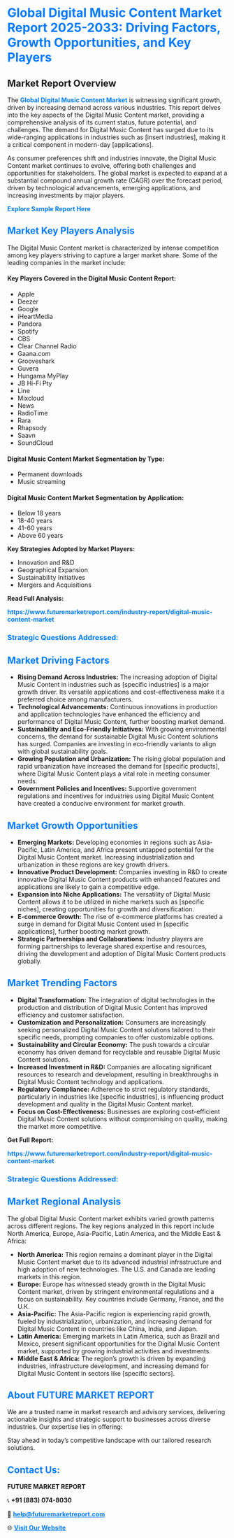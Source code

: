 <h1 style="color: #007BFF;">Global Digital Music Content Market Report 2025-2033: Driving Factors, Growth Opportunities, and Key Players</h1>

<section id="overview">
<h2>Market Report Overview</h2>
<p>The <a href="https://www.futuremarketreport.com/industry-report/digital-music-content-market" style="color: #007BFF; text-decoration: none;"><strong>Global Digital Music Content Market</strong></a> is witnessing significant growth, driven by increasing demand across various industries. This report delves into the key aspects of the Digital Music Content market, providing a comprehensive analysis of its current status, future potential, and challenges. The demand for Digital Music Content has surged due to its wide-ranging applications in industries such as [insert industries], making it a critical component in modern-day [applications].</p>
<p>As consumer preferences shift and industries innovate, the Digital Music Content market continues to evolve, offering both challenges and opportunities for stakeholders. The global market is expected to expand at a substantial compound annual growth rate (CAGR) over the forecast period, driven by technological advancements, emerging applications, and increasing investments by major players.</p>
</section>

<section id="overview">
<p><a href="https://www.futuremarketreport.com/request-sample/reportId=56757" style="color: #007BFF; text-decoration: none;"><strong>Explore Sample Report Here</strong></a></p>
</section>

<section id="key-players">
<h2 style="color: #007BFF;">Market Key Players Analysis</h2>
<p>The Digital Music Content market is characterized by intense competition among key players striving to capture a larger market share. Some of the leading companies in the market include:</p>
<h4>Key Players Covered in the Digital Music Content Report:</h4>
<ul><li>Apple</li><li>Deezer</li><li>Google</li><li>iHeartMedia</li><li>Pandora</li><li>Spotify</li><li>CBS</li><li>Clear Channel Radio</li><li>Gaana.com</li><li>Grooveshark</li><li>Guvera</li><li>Hungama MyPlay</li><li>JB Hi-Fi Pty</li><li>Line</li><li>Mixcloud</li><li>News</li><li>RadioTime</li><li>Rara</li><li>Rhapsody</li><li>Saavn</li><li>SoundCloud</li></ul>
<h4>Digital Music Content Market Segmentation by Type:</h4>
<ul><li>Permanent downloads</li><li>Music streaming</li></ul>

<h4>Digital Music Content Market Segmentation by Application:</h4>
<ul><li>Below 18 years</li><li>18-40 years</li><li>41-60 years</li><li>Above 60 years</li></ul>
<p><strong>Key Strategies Adopted by Market Players:</strong></p>
<ul>
<li>Innovation and R&D</li>
<li>Geographical Expansion</li>
<li>Sustainability Initiatives</li>
<li>Mergers and Acquisitions</li>
</ul>
</section>

<section>
<p><strong>Read Full Analysis: </strong></p><a href="https://www.futuremarketreport.com/industry-report/digital-music-content-market" style="color: #007BFF; text-decoration: none;"><strong>https://www.futuremarketreport.com/industry-report/digital-music-content-market</strong></a>
<h3 style="color: #007BFF;">Strategic Questions Addressed:</h3>
</section>

<section id="driving-factors">
<h2 style="color: #007BFF;">Market Driving Factors</h2>
<ul>
<li><strong>Rising Demand Across Industries:</strong> The increasing adoption of Digital Music Content in industries such as [specific industries] is a major growth driver. Its versatile applications and cost-effectiveness make it a preferred choice among manufacturers.</li>
<li><strong>Technological Advancements:</strong> Continuous innovations in production and application technologies have enhanced the efficiency and performance of Digital Music Content, further boosting market demand.</li>
<li><strong>Sustainability and Eco-Friendly Initiatives:</strong> With growing environmental concerns, the demand for sustainable Digital Music Content solutions has surged. Companies are investing in eco-friendly variants to align with global sustainability goals.</li>
<li><strong>Growing Population and Urbanization:</strong> The rising global population and rapid urbanization have increased the demand for [specific products], where Digital Music Content plays a vital role in meeting consumer needs.</li>
<li><strong>Government Policies and Incentives:</strong> Supportive government regulations and incentives for industries using Digital Music Content have created a conducive environment for market growth.</li>
</ul>
</section>

<section id="growth-opportunities">
<h2 style="color: #007BFF;">Market Growth Opportunities</h2>
<ul>
<li><strong>Emerging Markets:</strong> Developing economies in regions such as Asia-Pacific, Latin America, and Africa present untapped potential for the Digital Music Content market. Increasing industrialization and urbanization in these regions are key growth drivers.</li>
<li><strong>Innovative Product Development:</strong> Companies investing in R&D to create innovative Digital Music Content products with enhanced features and applications are likely to gain a competitive edge.</li>
<li><strong>Expansion into Niche Applications:</strong> The versatility of Digital Music Content allows it to be utilized in niche markets such as [specific niches], creating opportunities for growth and diversification.</li>
<li><strong>E-commerce Growth:</strong> The rise of e-commerce platforms has created a surge in demand for Digital Music Content used in [specific applications], further boosting market growth.</li>
<li><strong>Strategic Partnerships and Collaborations:</strong> Industry players are forming partnerships to leverage shared expertise and resources, driving the development and adoption of Digital Music Content products globally.</li>
</ul>
</section>

<section id="trending-factors">
<h2 style="color: #007BFF;">Market Trending Factors</h2>
<ul>
<li><strong>Digital Transformation:</strong> The integration of digital technologies in the production and distribution of Digital Music Content has improved efficiency and customer satisfaction.</li>
<li><strong>Customization and Personalization:</strong> Consumers are increasingly seeking personalized Digital Music Content solutions tailored to their specific needs, prompting companies to offer customizable options.</li>
<li><strong>Sustainability and Circular Economy:</strong> The push towards a circular economy has driven demand for recyclable and reusable Digital Music Content solutions.</li>
<li><strong>Increased Investment in R&D:</strong> Companies are allocating significant resources to research and development, resulting in breakthroughs in Digital Music Content technology and applications.</li>
<li><strong>Regulatory Compliance:</strong> Adherence to strict regulatory standards, particularly in industries like [specific industries], is influencing product development and quality in the Digital Music Content market.</li>
<li><strong>Focus on Cost-Effectiveness:</strong> Businesses are exploring cost-efficient Digital Music Content solutions without compromising on quality, making the market more competitive.</li>
</ul>
</section>

<section>
<p><strong>Get Full Report: </strong></p><a href="https://www.futuremarketreport.com/industry-report/digital-music-content-market" style="color: #007BFF; text-decoration: none;"><strong>https://www.futuremarketreport.com/industry-report/digital-music-content-market</strong></a>
<h3 style="color: #007BFF;">Strategic Questions Addressed:</h3>
</section>


<section id="regional-analysis">
<h2 style="color: #007BFF;">Market Regional Analysis</h2>
<p>The global Digital Music Content market exhibits varied growth patterns across different regions. The key regions analyzed in this report include North America, Europe, Asia-Pacific, Latin America, and the Middle East & Africa:</p>
<ul>
<li><strong>North America:</strong> This region remains a dominant player in the Digital Music Content market due to its advanced industrial infrastructure and high adoption of new technologies. The U.S. and Canada are leading markets in this region.</li>
<li><strong>Europe:</strong> Europe has witnessed steady growth in the Digital Music Content market, driven by stringent environmental regulations and a focus on sustainability. Key countries include Germany, France, and the U.K.</li>
<li><strong>Asia-Pacific:</strong> The Asia-Pacific region is experiencing rapid growth, fueled by industrialization, urbanization, and increasing demand for Digital Music Content in countries like China, India, and Japan.</li>
<li><strong>Latin America:</strong> Emerging markets in Latin America, such as Brazil and Mexico, present significant opportunities for the Digital Music Content market, supported by growing industrial activities and investments.</li>
<li><strong>Middle East & Africa:</strong> The region’s growth is driven by expanding industries, infrastructure development, and increasing demand for Digital Music Content in sectors like [specific sectors].</li>
</ul>
</section>

<footer>
<h2 style="color: #007BFF;">About FUTURE MARKET REPORT</h2>
<p>We are a trusted name in market research and advisory services, delivering actionable insights and strategic support to businesses across diverse industries. Our expertise lies in offering:</p>

<p>Stay ahead in today’s competitive landscape with our tailored research solutions.</p>

<h2 style="color: #007BFF;">Contact Us:</h2>
<p><strong>FUTURE MARKET REPORT</strong></p>
<p>📞 <strong>+91 (883) 074-8030</strong></p>
<p>📧 <strong><a href="mailto:help@futuremarketreport.com" style="color: #007BFF;">help@futuremarketreport.com</a></strong></p>
<p>🌐 <strong><a href="https://www.futuremarketreport.com/" style="color: #007BFF;">Visit Our Website</a></strong></p>
</footer>